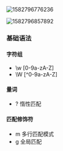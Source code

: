 ![1582796776236](C:\Users\Administrator\AppData\Roaming\Typora\typora-user-images\1582796776236.png)

![1582796857892](C:\Users\Administrator\AppData\Roaming\Typora\typora-user-images\1582796857892.png)

### 基础语法

#### 字符组
- \w  [0-9a-zA-Z]
- \W  [^0-9a-zA-Z]

#### 量词

- ? 惰性匹配

#### 匹配修饰符

- m 多行匹配模式
- g 全局匹配